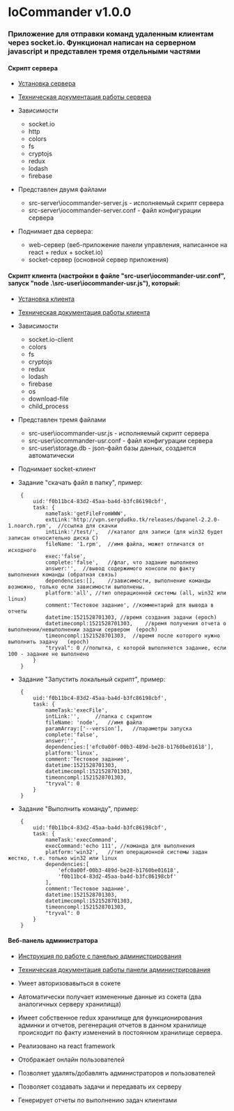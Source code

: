# IoCommander v1.0.0
### Приложение для отправки команд удаленным клиентам через socket.io. Функционал написан на серверном javascript и представлен тремя отдельными частями

#### Скрипт сервера

- [Установка сервера](https://github.com/siarheidudko/iocommander/blob/master/docs/server/install.md)

- [Техническая документация работы сервера](https://github.com/siarheidudko/iocommander/blob/master/docs/server/techdocs.md)

- Зависимости
  - socket.io
  - http
  - colors
  - fs
  - cryptojs
  - redux
  - lodash
  - firebase

- Представлен двумя файлами
  - src-server\iocommander-server.js - исполняемый скрипт сервера
  - src-server\iocommander-server.conf - файл конфигурации сервера
  
- Поднимает два сервера:  
  - web-сервер (веб-приложение панели управления, написанное на react + redux + socket.io)
  - socket-сервер (основной сервер приложения)

#### Скрипт клиента (настройки в файле "src-user\iocommander-usr.conf", запуск "node .\src-user\iocommander-usr.js"), который:

- [Установка клиента](https://github.com/siarheidudko/iocommander/blob/master/docs/client/install.md)

- [Техническая документация работы клиента](https://github.com/siarheidudko/iocommander/blob/master/docs/client/techdocs.md)

- Зависимости
  - socket.io-client
  - colors
  - fs
  - cryptojs
  - redux
  - lodash
  - firebase
  - os
  - download-file
  - child_process
  
- Представлен тремя файлами
  - src-user\iocommander-usr.js - исполняемый скрипт сервера
  - src-user\iocommander-usr.conf - файл конфигурации сервера
  - src-user\storage.db - json-файл базы данных, создается автоматически
  
- Поднимает socket-клиент

- Задание "скачать файл в папку", пример:
```
	{
		uid:'f0b11bc4-83d2-45aa-ba4d-b3fc86198cbf', 
		task: {
			nameTask:'getFileFromWWW', 
			extLink:'http://vpn.sergdudko.tk/releases/dwpanel-2.2.0-1.noarch.rpm',	//ссылка для скачки
			intLink:'/test/',	//каталог для записи (для win32 будет записан относительно диска C)
			fileName: '1.rpm',	//имя файла, может отличатся от исходного
			exec:'false', 
			complete:'false',	//флаг, что задание выполнено
			answer:'',	//вывод содержимого консоли по факту выполнения команды (обратная связь)
			dependencies:[],	//зависимости, выполнение команды возможно, только если зависимости выполнены.
			platform:'all',	//тип операционной системы (all, win32 или linux)
			comment:'Тестовое задание',	//комментарий для вывода в отчеты
			datetime:1521528701303,	//время создания задачи	(epoch)
			datetimecompl:1521528701303,	//время получения отчета о выполнении/невыполнении задачи сервером	(epoch)
			timeoncompl:1521528701303,	//время после которого нужно выполнить задачу	(epoch)
			"tryval": 0	//попытка, с которой выполняется задание, если 100 - задание не выполнено
		}
	}
```  

- Задание "Запустить локальный скрипт", пример:
```
	{
		uid:'f0b11bc4-83d2-45aa-ba4d-b3fc86198cbf', 
		task: {
			nameTask:'execFile', 
			intLink:'', 	//папка с скриптом
			fileName: 'node',	//имя файла
			paramArray:['--version'],	//параметры запуска
			complete:'false', 
			answer:'', 
			dependencies:['efc0a00f-00b3-489d-be28-b1760be01618'],
			platform:'linux',
			comment:'Тестовое задание',												
			datetime:1521528701303,												
			datetimecompl:1521528701303,									
			timeoncompl:1521528701303,												
			"tryval": 0																
		}
	}
```  

- Задание "Выполнить команду", пример:
```
	{
		uid:'f0b11bc4-83d2-45aa-ba4d-b3fc86198cbf', 
		task: {
			nameTask:'execCommand', 
			execCommand:'echo 111',	//команда для выполнения
			platform:'win32',	//тип операционной системы задан жестко, т.е. только win32 или linux
			dependencies:[
				'efc0a00f-00b3-489d-be28-b1760be01618', 
				'f0b11bc4-83d2-45aa-ba4d-b3fc86198cbf'
			],
			comment:'Тестовое задание',												
			datetime:1521528701303,												
			datetimecompl:1521528701303,									
			timeoncompl:1521528701303,												
			"tryval": 0
		}
	}
```  

#### Веб-панель администратора

- [Инструкция по работе с панелью администрирования](https://github.com/siarheidudko/iocommander/blob/master/docs/web/manual.md)

- [Техническая документация работы панели администрирования](https://github.com/siarheidudko/iocommander/blob/master/docs/web/techdocs.md)

- Умеет авторизовавыться в сокете
  
- Автоматически получает измененные данные из сокета (два аналогичных серверу хранилища)

- Имеет собственное redux хранилище для функционирования админки и отчетов, регенерация отчетов в данном хранилище происходит по факту изменений в постоянном хранилище сервера.

- Реализовано на react framework

- Отображает онлайн пользователей

- Позволяет удалять/добавлять администраторов и пользователей

- Позволяет создавать задачи и передавать их серверу

- Генерирует отчеты по выполнению задач клиентами
